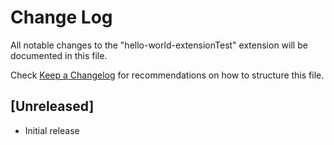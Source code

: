 # Change Log

All notable changes to the "hello-world-extensionTest" extension will be documented in this file.

Check [Keep a Changelog](http://keepachangelog.com/) for recommendations on how to structure this file.

## [Unreleased]

- Initial release
